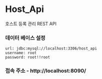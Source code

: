 # Host_Api
호스트 등록 관리 REST API 

### 데이터 베이스 설정
    url: jdbc:mysql://localhost:3306/host_api
    username: root
    password: root!!root

### 접속 주소 - http://localhost:8090/
